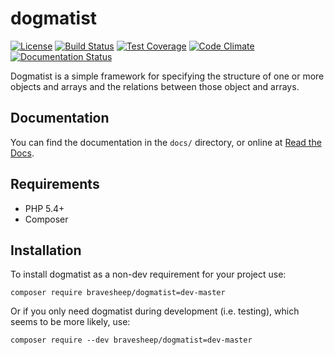 # dogmatist

[![License](https://img.shields.io/packagist/l/bravesheep/dogmatist.svg)](https://packagist.org/packages/bravesheep/dogmatist)
[![Build Status](https://travis-ci.org/bravesheep/dogmatist.svg?branch=master)](https://travis-ci.org/bravesheep/dogmatist)
[![Test Coverage](https://codeclimate.com/github/bravesheep/dogmatist/badges/coverage.svg)](https://codeclimate.com/github/bravesheep/dogmatist)
[![Code Climate](https://codeclimate.com/github/bravesheep/dogmatist/badges/gpa.svg)](https://codeclimate.com/github/bravesheep/dogmatist)
[![Documentation Status](https://readthedocs.org/projects/dogmatist/badge/?version=latest)](https://readthedocs.org/projects/dogmatist/?badge=latest)

Dogmatist is a simple framework for specifying the structure of one or more
objects and arrays and the relations between those object and arrays.

## Documentation
You can find the documentation in the `docs/` directory, or online at
[Read the Docs](http://dogmatist.readthedocs.org/en/latest/).

## Requirements

* PHP 5.4+
* Composer

## Installation
To install dogmatist as a non-dev requirement for your project use:

    composer require bravesheep/dogmatist=dev-master

Or if you only need dogmatist during development (i.e. testing), which seems to
be more likely, use:

    composer require --dev bravesheep/dogmatist=dev-master

